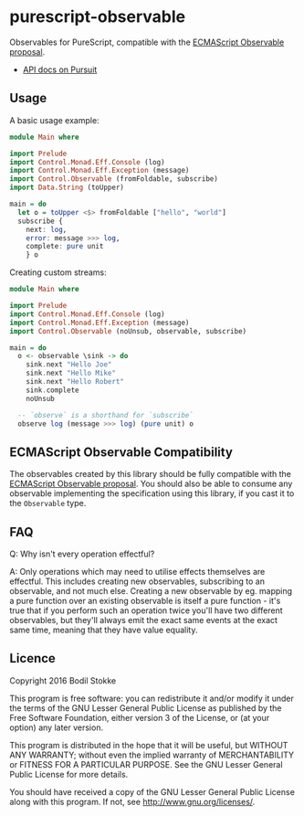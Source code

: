 # purescript-observable

Observables for PureScript, compatible with the
[ECMAScript Observable proposal](https://github.com/zenparsing/es-observable).

* [API docs on Pursuit](http://pursuit.purescript.org/packages/purescript-observable/)

## Usage

A basic usage example:

```purescript
module Main where

import Prelude
import Control.Monad.Eff.Console (log)
import Control.Monad.Eff.Exception (message)
import Control.Observable (fromFoldable, subscribe)
import Data.String (toUpper)

main = do
  let o = toUpper <$> fromFoldable ["hello", "world"]
  subscribe {
    next: log,
    error: message >>> log,
    complete: pure unit
    } o
```

Creating custom streams:

```purescript
module Main where

import Prelude
import Control.Monad.Eff.Console (log)
import Control.Monad.Eff.Exception (message)
import Control.Observable (noUnsub, observable, subscribe)

main = do
  o <- observable \sink -> do
    sink.next "Hello Joe"
    sink.next "Hello Mike"
    sink.next "Hello Robert"
    sink.complete
    noUnsub

  -- `observe` is a shorthand for `subscribe`
  observe log (message >>> log) (pure unit) o
```

## ECMAScript Observable Compatibility

The observables created by this library should be fully compatible
with the
[ECMAScript Observable proposal](https://github.com/zenparsing/es-observable).
You should also be able to consume any observable implementing the
specification using this library, if you cast it to the `Observable`
type.

## FAQ

Q: Why isn't every operation effectful?

A: Only operations which may need to utilise effects themselves are
effectful. This includes creating new observables, subscribing to an
observable, and not much else. Creating a new observable by eg.
mapping a pure function over an existing observable is itself a pure
function - it's true that if you perform such an operation twice
you'll have two different observables, but they'll always emit the
exact same events at the exact same time, meaning that they have value
equality.

## Licence

Copyright 2016 Bodil Stokke

This program is free software: you can redistribute it and/or modify
it under the terms of the GNU Lesser General Public License as
published by the Free Software Foundation, either version 3 of the
License, or (at your option) any later version.

This program is distributed in the hope that it will be useful, but
WITHOUT ANY WARRANTY; without even the implied warranty of
MERCHANTABILITY or FITNESS FOR A PARTICULAR PURPOSE. See the GNU
Lesser General Public License for more details.

You should have received a copy of the GNU Lesser General Public
License along with this program. If not, see
<http://www.gnu.org/licenses/>.
